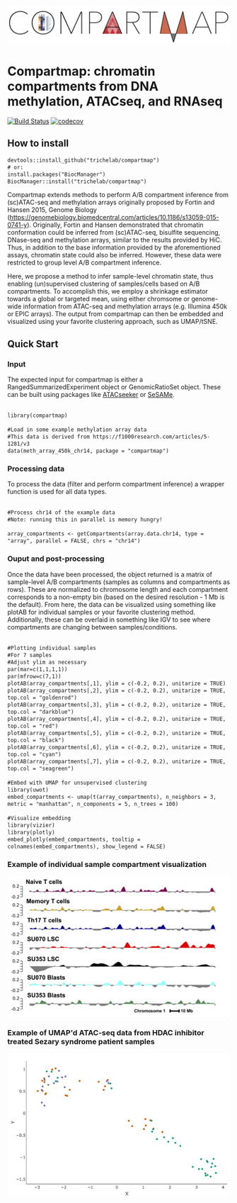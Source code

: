 ![Compartmap](inst/doc/Compartmap_Logo.png)

# Compartmap: chromatin compartments from DNA methylation, ATACseq, and RNAseq 

[![Build Status](https://travis-ci.org/biobenkj/compartmap.svg?branch=master)](https://travis-ci.org/biobenkj/compartmap)  [![codecov](https://codecov.io/gh/biobenkj/compartmentalizer/branch/master/graph/badge.svg)](https://codecov.io/gh/biobenkj/compartmap)

## How to install

```
devtools::install_github("trichelab/compartmap")
# or:
install.packages("BiocManager")
BiocManager::install("trichelab/compartmap")
```

Compartmap extends methods to perform A/B compartment inference from (sc)ATAC-seq and methylation arrays originally proposed by Fortin and Hansen 2015, Genome Biology (https://genomebiology.biomedcentral.com/articles/10.1186/s13059-015-0741-y). Originally, Fortin and Hansen demonstrated that chromatin conformation could be inferred from (sc)ATAC-seq, bisulfite sequencing, DNase-seq and methylation arrays, similar to the results provided by HiC. Thus, in addition to the base information provided by the aforementioned assays, chromatin state could also be inferred. However, these data were restricted to group level A/B compartment inference.

Here, we propose a method to infer sample-level chromatin state, thus enabling (un)supervised clustering of samples/cells based on A/B compartments. To accomplish this, we employ a shrinkage estimator towards a global or targeted mean, using either chromsome or genome-wide information from ATAC-seq and methylation arrays (e.g. Illumina 450k or EPIC arrays). The output from compartmap can then be embedded and visualized using your favorite clustering approach, such as UMAP/tSNE.

## Quick Start

### Input
The expected input for compartmap is either a RangedSummarizedExperiment object or GenomicRatioSet object. These can be built using packages like [ATACseeker](https://github.com/biobenkj/ATACseeker) or [SeSAMe](https://www.bioconductor.org/packages/devel/bioc/html/sesame.html). 

```

library(compartmap)

#Load in some example methylation array data
#This data is derived from https://f1000research.com/articles/5-1281/v3
data(meth_array_450k_chr14, package = "compartmap")

```

### Processing data

To process the data (filter and perform compartment inference) a wrapper function is used for all data types.

```

#Process chr14 of the example data
#Note: running this in parallel is memory hungry!

array_compartments <- getCompartments(array.data.chr14, type = "array", parallel = FALSE, chrs = "chr14")

```

### Ouput and post-processing

Once the data have been processed, the object returned is a matrix of sample-level A/B compartments (samples as columns and compartments as rows). These are normalized to chromosome length and each compartment corresponds to a non-empty bin (based on the desired resolution - 1 Mb is the default). From here, the data can be visualized using something like plotAB for individual samples or your favorite clustering method. Additionally, these can be overlaid in something like IGV to see where compartments are changing between samples/conditions. 

```

#Plotting individual samples
#For 7 samples
#Adjust ylim as necessary
par(mar=c(1,1,1,1))
par(mfrow=c(7,1))
plotAB(array_compartments[,1], ylim = c(-0.2, 0.2), unitarize = TRUE)
plotAB(array_compartments[,2], ylim = c(-0.2, 0.2), unitarize = TRUE, top.col = "goldenrod")
plotAB(array_compartments[,3], ylim = c(-0.2, 0.2), unitarize = TRUE, top.col = "darkblue")
plotAB(array_compartments[,4], ylim = c(-0.2, 0.2), unitarize = TRUE, top.col = "red")
plotAB(array_compartments[,5], ylim = c(-0.2, 0.2), unitarize = TRUE, top.col = "black")
plotAB(array_compartments[,6], ylim = c(-0.2, 0.2), unitarize = TRUE, top.col = "cyan")
plotAB(array_compartments[,7], ylim = c(-0.2, 0.2), unitarize = TRUE, top.col = "seagreen")

#Embed with UMAP for unsupervised clustering
library(uwot)
embed_compartments <- umap(t(array_compartments), n_neighbors = 3, metric = "manhattan", n_components = 5, n_trees = 100)

#Visualize embedding
library(vizier)
library(plotly)
embed_plotly(embed_compartments, tooltip = colnames(embed_compartments), show_legend = FALSE)

```

### Example of individual sample compartment visualization

![sample plotAB](inst/doc/chr1_AB_compartments.png)

### Example of UMAP'd ATAC-seq data from HDAC inhibitor treated Sezary syndrome patient samples

![sample umap](inst/doc/ATAC_supervised_UMAP.png)
